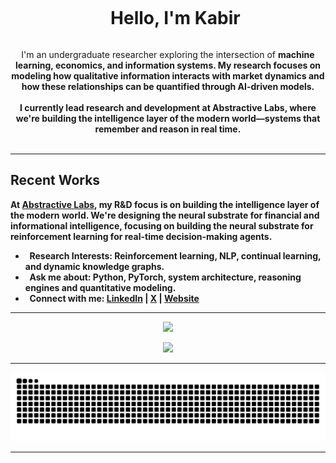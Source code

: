 <div id="user-content-toc">
  <ul align="center">
    <summary><h1 style="display: inline-block">Hello, I'm Kabir</h1></summary>
  </ul>
</div>

<p align="center">
  I'm an undergraduate researcher exploring the intersection of <strong>machine learning, <strong>economics, and <strong>information systems. My research focuses on modeling how qualitative information interacts with market dynamics and how these relationships can be quantified through AI-driven models.
<br><br>
  I currently lead research and development at <strong>Abstractive Labs, where we're building the intelligence layer of the modern world—systems that remember and reason in real time.<br><br>
</p>

---

## Recent Works

At <a href="https://abstractive.me" target="_blank"><strong>Abstractive Labs</strong></a>, my R&D focus is on building the intelligence layer of the modern world. We're designing the neural substrate for financial and informational intelligence, focusing on building the neural substrate for reinforcement learning for real-time decision-making agents. 

- &nbsp; **Research Interests:** Reinforcement learning, NLP, continual learning, and dynamic knowledge graphs.
- &nbsp; **Ask me about:** Python, PyTorch, system architecture, reasoning engines and quantitative modeling.
- &nbsp; **Connect with me:** [LinkedIn](https://www.linkedin.com/in/murj) | [X](https://x.com/Ktbir) | [Website](https://kabir.codes)

---

<p align="center">
  <img src="https://streak-stats.demolab.com?user=Kcbir&theme=transparent&hide_border=true" height="160"/>
</p>

<p align="center">
  <img src="https://github-readme-activity-graph.vercel.app/graph?username=Kcbir&theme=github-dark&hide_border=true&area=true"/>
</p>

---

<p align="center">
  <img src="https://raw.githubusercontent.com/Kcbir/Kcbir/output/github-contribution-grid-snake.svg"/>
</p>

---
